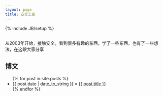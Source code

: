 ```yaml
---
layout: page
title: 安全土豆
---
```

{% include JB/setup %}

##  
从2003年开始，接触安全，看到很多有趣的东西，学了一些东西，也有了一些想法，在这跟大家分享
    
## 博文

<ul class="posts">
  {% for post in site.posts %}
    <li><span>{{ post.date | date_to_string }}</span> &raquo; <a href="{{ BASE_PATH }}{{ post.url }}">{{ post.title }}</a></li>
  {% endfor %}
</ul>

